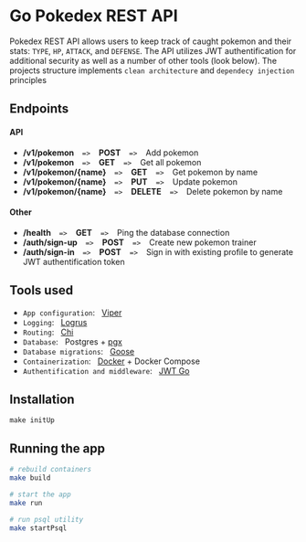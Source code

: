# Go Pokedex REST API

Pokedex REST API allows users to keep track of caught pokemon and their stats: `TYPE`, `HP`, `ATTACK`, and `DEFENSE`. The API utilizes JWT authentification for additional security as well as a number of other tools (look below). The projects structure implements `clean architecture` and `dependecy injection` principles 

## Endpoints

#### API
- **/v1/pokemon &ensp;** `=>`  &ensp; **POST** &ensp;  `=>` &ensp; Add pokemon
- **/v1/pokemon &ensp;** `=>`  &ensp; **GET** &ensp;  `=>` &ensp; Get all pokemon
- **/v1/pokemon/{name} &ensp;** `=>`  &ensp; **GET** &ensp;  `=>` &ensp; Get pokemon by name
- **/v1/pokemon/{name} &ensp;** `=>`  &ensp; **PUT** &ensp;  `=>` &ensp; Update pokemon
- **/v1/pokemon/{name} &ensp;** `=>`  &ensp; **DELETE** &ensp;  `=>` &ensp; Delete pokemon by name
  
#### Other
- **/health &ensp;**  `=>` &ensp; **GET** &ensp; `=>` &ensp; Ping the database connection
- **/auth/sign-up &ensp;**  `=>` &ensp; **POST** &ensp; `=>` &ensp; Create new pokemon trainer
- **/auth/sign-in &ensp;** `=>`  &ensp; **POST** &ensp;  `=>` &ensp; Sign in with existing profile to generate JWT authentification token

## Tools used

- `App configuration`: &nbsp; [Viper](https://github.com/spf13/viper)
- `Logging`: &nbsp; [Logrus](https://github.com/sirupsen/logrus)
- `Routing`: &nbsp; [Chi](https://github.com/go-chi/chi)
- `Database`: &nbsp; Postgres + [pgx](https://github.com/jackc/pgx/)
- `Database migrations`: &nbsp; [Goose](https://github.com/pressly/goose#sql-migrations)
- `Containerization`: &nbsp; [Docker](http://docker.com/) + Docker Compose
- `Authentification and middleware`: &nbsp; [JWT Go](https://github.com/golang-jwt/jwt)

## Installation
```
make initUp
```

## Running the app

```bash
# rebuild containers
make build

# start the app
make run

# run psql utility
make startPsql
```
